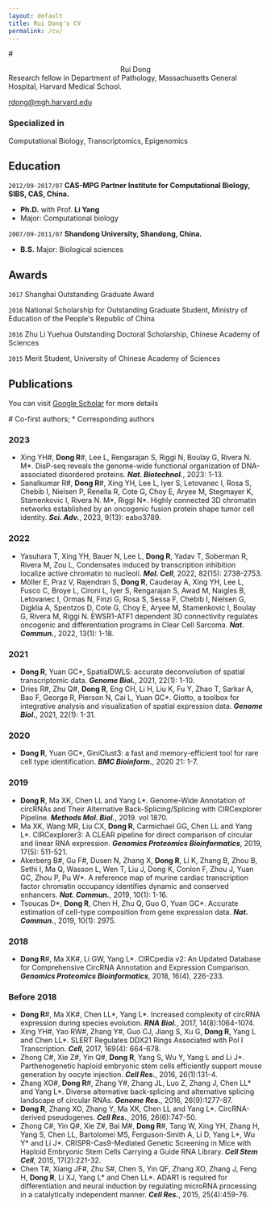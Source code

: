 ```yaml
---
layout: default
title: Rui Dong's CV
permalink: /cv/
---
```


#<center>Rui Dong</center>
Research fellow in Department of Pathology, Massachusetts General Hospital, Harvard Medical School.

<div id="webaddress">
<a href="rdong@mgh.harvard.edu">rdong@mgh.harvard.edu</a>
</div>


### Specialized in

Computational Biology, Transcriptomics, Epigenomics


## Education

`2012/09-2017/07`
__CAS-MPG Partner Institute for Computational Biology, SIBS, CAS, China.__

- **Ph.D.** with Prof. **Li Yang**
- Major: Computational biology

`2007/09-2011/07`
__Shandong University, Shandong, China.__

- **B.S.** Major: Biological sciences



## Awards

`2017` Shanghai Outstanding Graduate Award

`2016` National Scholarship for Outstanding Graduate Student, Ministry of Education of the People's Republic of China

`2016` Zhu Li Yuehua Outstanding Doctoral Scholarship, Chinese Academy of Sciences

`2015` Merit Student, University of Chinese Academy of Sciences


## Publications

<!-- A list is also available [online](https://scholar.google.com/citations?user=wcQO0GAAAAAJ&hl=zh-CN) -->
You can visit [Google Scholar](https://scholar.google.com/citations?user=wcQO0GAAAAAJ&hl) for more details<br>

\# Co-first authors; \* Corresponding authors

### **2023**

* Xing YH\#, **Dong R**\#, Lee L, Rengarajan S, Riggi N, Boulay G, Rivera N. M\*. DisP-seq reveals the genome-wide functional organization of DNA-associated disordered proteins. ***Nat. Biotechnol.***, 2023: 1-13.
* Sanalkumar R\#, **Dong R**\#, Xing YH, Lee L, Iyer S, Letovanec I, Rosa S, Chebib I, Nielsen P, Renella R, Cote G, Choy E, Aryee M, Stegmayer K, Stamenkovic I, Rivera N. M\*, Riggi N\*. Highly connected 3D chromatin networks established by an oncogenic fusion protein shape tumor cell identity. ***Sci. Adv.***, 2023, 9(13): eabo3789.

### **2022**

* Yasuhara T, Xing YH, Bauer N, Lee L, **Dong R**, Yadav T, Soberman R, Rivera M, Zou L, Condensates induced by transcription inhibition localize active chromatin to nucleoli. ***Mol. Cell***, 2022, 82(15): 2738-2753.
* Möller E, Praz V, Rajendran S, **Dong R**, Cauderay A, Xing YH, Lee L, Fusco C, Broye L, Cironi L, Iyer S, Rengarajan S, Awad M, Naigles B, Letovanec I, Ormas N, Finzi G, Rosa S, Sessa F, Chebib I, Nielsen G, Digklia A, Spentzos D, Cote G, Choy E, Aryee M, Stamenkovic I, Boulay G, Rivera M, Riggi N. EWSR1-ATF1 dependent 3D connectivity regulates oncogenic and differentiation programs in Clear Cell Sarcoma. ***Nat. Commun.***, 2022, 13(1): 1-18.

### **2021**
                                                                                                                                                                                                                                                                                                                          
* **Dong R**, Yuan GC\*, SpatialDWLS: accurate deconvolution of spatial transcriptomic data. ***Genome Biol.***, 2021, 22(1): 1-10.
* Dries R\#, Zhu Q\#, **Dong R**, Eng CH, Li H, Liu K, Fu Y, Zhao T, Sarkar A, Bao F, George R, Pierson N, Cai L, Yuan GC\*. Giotto, a toolbox for integrative analysis and visualization of spatial expression data. ***Genome Biol.***, 2021, 22(1): 1-31.

### **2020**

* **Dong R**, Yuan GC\*, GiniClust3: a fast and memory-efficient tool for rare cell type identification. ***BMC Bioinform.***, 2020 21: 1-7.

### **2019**

*	**Dong R**, Ma XK, Chen LL and Yang L\*. Genome-Wide Annotation of circRNAs and Their Alternative Back-Splicing/Splicing with CIRCexplorer Pipeline. ***Methods Mol. Biol.***, 2019. vol 1870. 
* Ma XK, Wang MR, Liu CX, **Dong R**, Carmichael GG, Chen LL and Yang L\*. CIRCexplorer3: A CLEAR pipeline for direct comparison of circular and linear RNA expression. ***Genomics Proteomics Bioinformatics***, 2019, 17(5): 511-521.
* Akerberg B\#, Gu F\#, Dusen N, Zhang X, **Dong R**, Li K, Zhang B, Zhou B, Sethi I, Ma Q, Wasson L, Wen T, Liu J, Dong K, Conlon F, Zhou J, Yuan GC, Zhou P, Pu W\*. A reference map of murine cardiac transcription factor chromatin occupancy identifies dynamic and conserved enhancers. ***Nat. Commun.***, 2019, 10(1): 1-16.
* Tsoucas D\*, **Dong R**, Chen H, Zhu Q, Guo G, Yuan GC\*. Accurate estimation of cell-type composition from gene expression data. ***Nat. Commun.***, 2019, 10(1): 2975.

### **2018**

* **Dong R**\#, Ma XK\#, Li GW, Yang L\*. CIRCpedia v2: An Updated Database for Comprehensive CircRNA Annotation and Expression Comparison. ***Genomics Proteomics Bioinformatics***, 2018, 16(4), 226-233.

### **Before 2018**

* **Dong R**\#, Ma XK\#, Chen LL\*, Yang L\*. Increased complexity of circRNA expression during species evolution. ***RNA Biol.***, 2017, 14(8):1064-1074.
* Xing YH\#, Yao RW\#, Zhang Y\#, Guo CJ, Jiang S, Xu G, **Dong R**, Yang L and Chen LL\*. SLERT Regulates DDX21 Rings Associated with Pol I Transcription. ***Cell***, 2017, 169(4): 664-678.
* Zhong C\#, Xie Z\#, Yin Q\#, **Dong R**, Yang S, Wu Y, Yang L and Li J\*. Parthenogenetic haploid embryonic stem cells efficiently support mouse generation by oocyte injection. ***Cell Res.***, 2016, 26(1):131-4.
* Zhang XO\#, **Dong R**\#, Zhang Y\#, Zhang JL, Luo Z, Zhang J, Chen LL\* and Yang L\*. Diverse alternative back-splicing and alternative splicing landscape of circular RNAs. ***Genome Res.***, 2016, 26(9):1277-87.
* **Dong R**, Zhang XO, Zhang Y, Ma XK, Chen LL and Yang L\*. CircRNA-derived pseudogenes. ***Cell Res.***, 2016, 26(6):747-50.
* Zhong C\#, Yin Q\#, Xie Z\#, Bai M\#, **Dong R**\#, Tang W, Xing YH, Zhang H, Yang S, Chen LL, Bartolomei MS, Ferguson-Smith A, Li D, Yang L\*, Wu Y\* and Li J\*. CRISPR-Cas9-Mediated Genetic Screening in Mice with Haploid Embryonic Stem Cells Carrying a Guide RNA Library. ***Cell Stem Cell***, 2015, 17(2):221-32.
* Chen T\#, Xiang JF\#, Zhu S\#, Chen S, Yin QF, Zhang XO, Zhang J, Feng H, **Dong R**, Li XJ, Yang L\* and Chen LL\*. ADAR1 is required for differentiation and neural induction by regulating microRNA processing in a catalytically independent manner. ***Cell Res.***, 2015, 25(4):459-76.

<!-- ### Footer

Last updated: Aug 24 2023 -->
